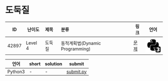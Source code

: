 # 도둑질

| ID | 난이도 | 제목 | 분류 | 링크 | 언어 |
| -- | ---- | :-- | :-- | --- | --- |
| 42897 | Level 4 | 도둑질 | 동적계획법(Dynamic Programming) | [문제](https://programmers.co.kr/learn/courses/30/lessons/42897) | [![python3](/assets/python3.svg)](submit.py) |

| 언어 | short | solution | submit |
| --- | ----- | -------- | ------ |
| Python3 | - | - | [submit.py](submit.py) |
